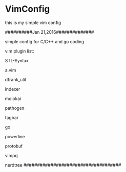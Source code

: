 # VimConfig
this is my simple vim config

##########Jan 21,2016##############

simple config for C/C++ and go coding

vim plugin list:

STL-Syntax

a.vim

dfrank_util

indexer

molokai

pathogen

tagbar

go

powerline

protobuf

vimprj

nerdtree
####################################

